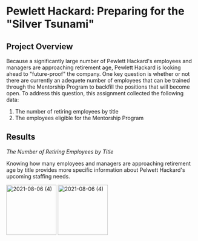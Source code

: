 # Pewlett Hackard:  Preparing for the "Silver Tsunami"

## Project Overview

Because a significantly large number of Pewlett Hackard's employees and managers are approaching retirement age, Pewlett Hackard is looking ahead to "future-proof" the company.  One key question is whether or not there are currently an adequete number of employees that can be trained through the Mentorship Program to backfill the positions that will become open. To address this question, this assignment collected the following data:

  1.  The number of retiring employees by title
  2.  The employees eligible for the Mentorship Program

## Results

_The Number of Retiring Employees by Title_

Knowing how many employees and managers are approaching retirement age by title provides more specific information about Pelwett Hackard's upcoming staffing needs.   

<img width="132" alt="2021-08-06 (4)" src="https://user-images.githubusercontent.com/84471904/128579573-8c304ca3-0638-44d4-9849-7aebb9ee8ba3.png">

<img width="132" alt="2021-08-06 (4)" src="https://user-images.githubusercontent.com/84471904/128579613-a967f2e6-31dc-4069-9fe1-765a688f8da6.png">

